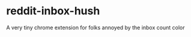 reddit-inbox-hush
=================

A very tiny chrome extension for folks annoyed by the inbox count color
